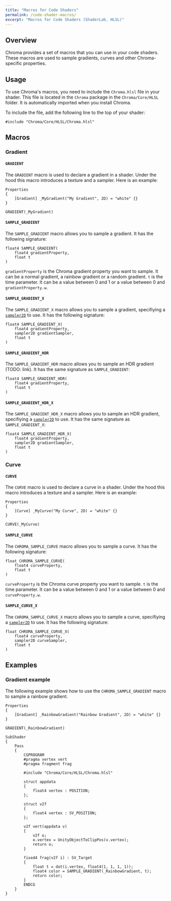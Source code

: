 ```yaml
---
title: "Macros for Code Shaders"
permalink: /code-shader-macros/
excerpt: "Macros for Code Shaders (ShaderLab, HLSL)"
---
```


## Overview

Chroma provides a set of macros that you can use in your code shaders. These macros are used to sample gradients, curves and other Chroma-specific properties.

## Usage

To use Chroma's macros, you need to include the `Chroma.hlsl` file in your shader. This file is located in the `Chroma` package in the `Chroma/Core/HLSL` folder. It is automatically imported when you install Chroma.

To include the file, add the following line to the top of your shader:

```hlsl
#include "Chroma/Core/HLSL/Chroma.hlsl"
```

## Macros

### Gradient

#### `GRADIENT`

The `GRADIENT` macro is used to declare a gradient in a shader. Under the hood this macro introduces a texture and a sampler. Here is an example:

```hlsl
Properties
{
    [Gradient] _MyGradient("My Gradient", 2D) = "white" {}
}

GRADIENT(_MyGradient)
```

#### `SAMPLE_GRADIENT`

The `SAMPLE_GRADIENT` macro allows you to sample a gradient. It has the following signature:

```hlsl
float4 SAMPLE_GRADIENT(
    float4 gradientProperty,
    float t
)
```

`gradientProperty` is the Chroma gradient property you want to sample. It can be a normal gradient, a rainbow gradient or a random gradient. `t` is the time parameter. It can be a value between 0 and 1 or a value between 0 and `gradientProperty.w`.

#### `SAMPLE_GRADIENT_X`

The `SAMPLE_GRADIENT_X` macro allows you to sample a gradient, specifiying a [`sampler2D`](https://https://docs.unity3d.com/Manual/SL-SamplerStates.html) to use. It has the following signature:

```hlsl
float4 SAMPLE_GRADIENT_X(
    float4 gradientProperty,
    sampler2D gradientSampler,
    float t
)
```

#### `SAMPLE_GRADIENT_HDR`

The `SAMPLE_GRADIENT_HDR` macro allows you to sample an HDR gradient (TODO: link). It has the same signature as `SAMPLE_GRADIENT`:

```hlsl
float4 SAMPLE_GRADIENT_HDR(
    float4 gradientProperty,
    float t
)
```

#### `SAMPLE_GRADIENT_HDR_X`

The `SAMPLE_GRADIENT_HDR_X` macro allows you to sample an HDR gradient, specifiying a [`sampler2D`](https://https://docs.unity3d.com/Manual/SL-SamplerStates.html) to use. It has the same signature as `SAMPLE_GRADIENT_X`:

```hlsl
float4 SAMPLE_GRADIENT_HDR_X(
    float4 gradientProperty,
    sampler2D gradientSampler,
    float t
)
```

### Curve

#### `CURVE`

The `CURVE` macro is used to declare a curve in a shader. Under the hood this macro introduces a texture and a sampler. Here is an example:

```hlsl
Properties
{
    [Curve] _MyCurve("My Curve", 2D) = "white" {}
}

CURVE(_MyCurve)
```

#### `SAMPLE_CURVE`

The `CHROMA_SAMPLE_CURVE` macro allows you to sample a curve. It has the following signature:

```hlsl
float CHROMA_SAMPLE_CURVE(
    float4 curveProperty,
    float t
)
```

`curveProperty` is the Chroma curve property you want to sample. `t` is the time parameter. It can be a value between 0 and 1 or a value between 0 and `curveProperty.w`.

#### `SAMPLE_CURVE_X`

The `CHROMA_SAMPLE_CURVE_X` macro allows you to sample a curve, specifiying a [`sampler2D`](https://https://docs.unity3d.com/Manual/SL-SamplerStates.html) to use. It has the following signature:

```hlsl
float CHROMA_SAMPLE_CURVE_X(
    float4 curveProperty,
    sampler2D curveSampler,
    float t
)
```

## Examples

### Gradient example

The following example shows how to use the `CHROMA_SAMPLE_GRADIENT` macro to sample a rainbow gradient.

```hlsl
Properties
{
    [Gradient] _RainbowGradient("Rainbow Gradient", 2D) = "white" {}
}

GRADIENT(_RainbowGradient)

SubShader
{
    Pass
    {
        CGPROGRAM
        #pragma vertex vert
        #pragma fragment frag

        #include "Chroma/Core/HLSL/Chroma.hlsl"

        struct appdata
        {
            float4 vertex : POSITION;
        };

        struct v2f
        {
            float4 vertex : SV_POSITION;
        };

        v2f vert(appdata v)
        {
            v2f o;
            o.vertex = UnityObjectToClipPos(v.vertex);
            return o;
        }

        fixed4 frag(v2f i) : SV_Target
        {
            float t = dot(i.vertex, float4(1, 1, 1, 1));
            float4 color = SAMPLE_GRADIENT(_RainbowGradient, t);
            return color;
        }
        ENDCG
    }
}
```
